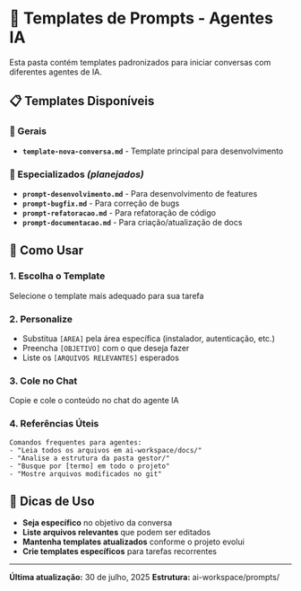 # 🤖 Templates de Prompts - Agentes IA

Esta pasta contém templates padronizados para iniciar conversas com diferentes agentes de IA.

## 📋 Templates Disponíveis

### 🎯 Gerais
- **`template-nova-conversa.md`** - Template principal para desenvolvimento

### 🔧 Especializados *(planejados)*
- **`prompt-desenvolvimento.md`** - Para desenvolvimento de features
- **`prompt-bugfix.md`** - Para correção de bugs
- **`prompt-refatoracao.md`** - Para refatoração de código
- **`prompt-documentacao.md`** - Para criação/atualização de docs

## 🎯 Como Usar

### 1. Escolha o Template
Selecione o template mais adequado para sua tarefa

### 2. Personalize
- Substitua `[AREA]` pela área específica (instalador, autenticação, etc.)
- Preencha `[OBJETIVO]` com o que deseja fazer
- Liste os `[ARQUIVOS RELEVANTES]` esperados

### 3. Cole no Chat
Copie e cole o conteúdo no chat do agente IA

### 4. Referências Úteis
```
Comandos frequentes para agentes:
- "Leia todos os arquivos em ai-workspace/docs/"
- "Analise a estrutura da pasta gestor/"
- "Busque por [termo] em todo o projeto"
- "Mostre arquivos modificados no git"
```

## 📝 Dicas de Uso

- **Seja específico** no objetivo da conversa
- **Liste arquivos relevantes** que podem ser editados
- **Mantenha templates atualizados** conforme o projeto evolui
- **Crie templates específicos** para tarefas recorrentes

---
**Última atualização:** 30 de julho, 2025
**Estrutura:** ai-workspace/prompts/
